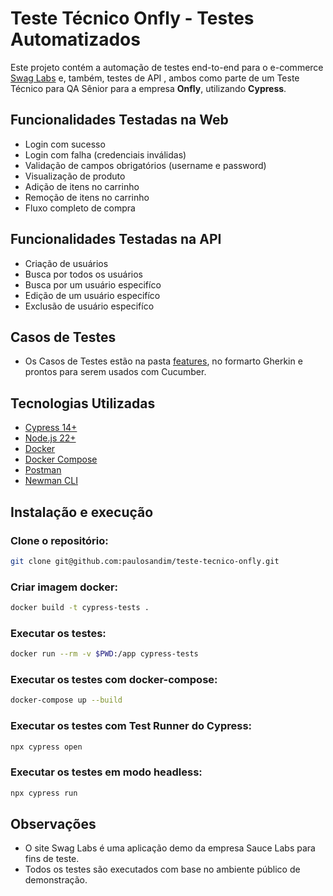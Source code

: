 # Teste Técnico Onfly - Testes Automatizados

Este projeto contém a automação de testes end-to-end para o e-commerce [Swag Labs](https://www.saucedemo.com/) e, também, testes de API , ambos como parte de um Teste Técnico para QA Sênior para a empresa **Onfly**, utilizando **Cypress**.


## Funcionalidades Testadas na Web

- Login com sucesso
- Login com falha (credenciais inválidas)
- Validação de campos obrigatórios (username e password)
- Visualização de produto
- Adição de itens no carrinho
- Remoção de itens no carrinho
- Fluxo completo de compra

## Funcionalidades Testadas na API

- Criação de usuários
- Busca por todos os usuários
- Busca por um usuário especifíco
- Edição de um usuário especifíco
- Exclusão de usuário especifíco

## Casos de Testes 

- Os Casos de Testes estão na pasta [features](./features), no formarto Gherkin e prontos para serem usados com Cucumber.

## Tecnologias Utilizadas

- [Cypress 14+](https://www.cypress.io/)
- [Node.js 22+](https://nodejs.org/en/download)
- [Docker](https://www.docker.com/)
- [Docker Compose](https://docs.docker.com/compose/)
- [Postman](https://www.postman.com/)
- [Newman CLI](https://github.com/postmanlabs/newman)

## Instalação e execução

### Clone o repositório:

```bash
git clone git@github.com:paulosandim/teste-tecnico-onfly.git
```

### Criar imagem docker:

```bash
docker build -t cypress-tests .
```

### Executar os testes:

```bash
docker run --rm -v $PWD:/app cypress-tests
```

### Executar os testes com docker-compose:

```bash
docker-compose up --build
```

### Executar os testes com Test Runner do Cypress:

```bash
npx cypress open
```

### Executar os testes em modo headless:

```bash
npx cypress run
```

## Observações

- O site Swag Labs é uma aplicação demo da empresa Sauce Labs para fins de teste.
- Todos os testes são executados com base no ambiente público de demonstração.

